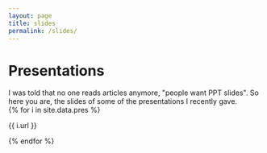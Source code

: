 ```yaml
---
layout: page
title: slides
permalink: /slides/
---
```


# Presentations

<div class="message">
  I was told that no one reads articles anymore, "people want PPT slides".
  So here you are, the slides of some of the presentations I recently gave.
</div>


<div class="grid">
  {% for i in site.data.pres %}
  <div class="unit half">
    <p>{{ i.url }}</p>
  </div>
  {% endfor %}
</div>

